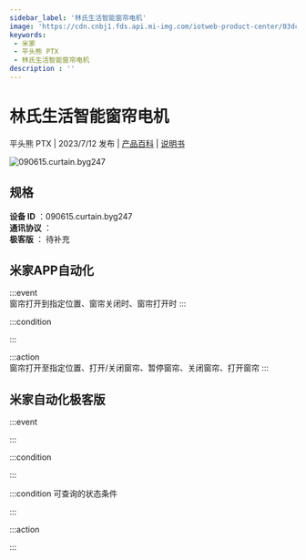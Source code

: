 ```yaml
---
sidebar_label: '林氏生活智能窗帘电机'
image: 'https://cdn.cnbj1.fds.api.mi-img.com/iotweb-product-center/03dc9307dce1047ab035fb326d3a29b9_1687242972549.png?GalaxyAccessKeyId=AKVGLQWBOVIRQ3XLEW&Expires=9223372036854775807&Signature=M2699STyXncxXBSxB/pl/uv+lbc='
keywords: 
 - 米家
 - 平头熊 PTX
 - 林氏生活智能窗帘电机
description : ''
---
```

# 林氏生活智能窗帘电机

平头熊 PTX | 2023/7/12 发布 | [产品百科](https://home.mi.com/webapp/content/baike/product/index.html?model=090615.curtain.byg247/) | [说明书](https://home.mi.com/views/introduction.html?model=090615.curtain.byg247&region=cn)

![090615.curtain.byg247](https://cdn.cnbj1.fds.api.mi-img.com/iotweb-product-center/03dc9307dce1047ab035fb326d3a29b9_1687242972549.png?GalaxyAccessKeyId=AKVGLQWBOVIRQ3XLEW&Expires=9223372036854775807&Signature=M2699STyXncxXBSxB/pl/uv+lbc=)

## 规格  
> 
**设备 ID** ：090615.curtain.byg247  
**通讯协议** ：  
**极客版**  ： 待补充 


## 米家APP自动化  

:::event  
窗帘打开到指定位置、窗帘关闭时、窗帘打开时
:::

:::condition  

:::

:::action   
窗帘打开至指定位置、打开/关闭窗帘、暂停窗帘、关闭窗帘、打开窗帘
:::

## 米家自动化极客版  

:::event  

:::

:::condition  

:::

:::condition 可查询的状态条件  

:::

:::action  

:::

        
